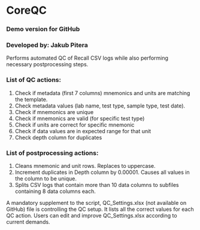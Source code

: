 # CoreQC
### Demo version for GitHub
### Developed by: Jakub Pitera  

Performs automated QC of Recall CSV logs while also performing necessary postprocessing steps.

### List of QC actions:
1.	Check if metadata (first 7 columns) mnemonics and units are matching the template.
2.	Check metadata values (lab name, test type, sample type, test date).
3.	Check if mnemonics are unique
4.	Check if mnemonics are valid (for specific test type)
5.	Check if units are correct for specific mnemonic
6.	Check if data values are in expected range for that unit
7.	Check depth column for duplicates

### List of postprocessing actions:
1.	Cleans mnemonic and unit rows. Replaces to uppercase.
2.	Increment duplicates in Depth column by 0.00001. Causes all values in the column to be unique.
3.	Splits CSV logs that contain more than 10 data columns to subfiles containing 8 data columns each.

A mandatory supplement to the script, QC_Settings.xlsx (not available on GitHub) file is controlling the QC setup. It lists all the correct values for each QC action. Users can edit and improve QC_Settings.xlsx according to current demands.
